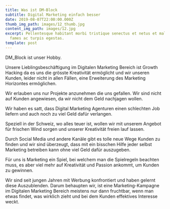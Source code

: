 ```yaml
---
title: Was ist DM-Block
subtitle: Digital Marketing einfach besser
date: 2019-08-07T22:00:00.000Z
thumb_img_path: images/12_thumb.jpg
content_img_path: images/12.jpg
excerpt: Pellentesque habitant morbi tristique senectus et netus et malesuada
  fames ac turpis egestas.
template: post
---
```

DM_Block ist unser Hobby.

Unsere Lieblingsbeschäftigung im Digitalen Marketing Bereich ist Growth Hacking da es uns die grösste Kreativität ermöglicht und wir unseren Kunden, leider nicht in allen Fällen, eine Erweiterung des Marketing Horizontes ermöglichen.  

Wir erlauben uns nur Projekte anzunehmen die uns gefallen. Wir sind nicht auf Kunden angewiesen, da wir nicht dem Geld nachjagen wollen.

Wir haben es satt, dass Digital Marketing Agenturen einen schlechten Job liefern und auch noch zu viel Geld dafür verlangen.

Speziell in der Schweiz, wo alles teuer ist, wollen wir mit unserem Angebot für frischen Wind sorgen und unserer Kreativität freien lauf lassen.

Durch Social Media und andere Kanäle gibt es tolle neue Wege Kunden zu finden und wir sind überzeugt, dass mit ein bisschen Hilfe jeder selbst Marketing betreiben kann ohne viel Geld dafür auszugeben.

Für uns is Marketing ein Spiel, bei welchem man die Spielregeln beachten muss, es aber viel mehr auf Kreativität und Passion ankommt, um Kunden zu gewinnen. 

Wir sind seit jungen Jahren mit Werbung konfrontiert und haben gelernt diese Auszublenden. Darum behaupten wir, ist eine Marketing-Kampagne im Digitalen Marketing Bereich meistens nur dann fruchtbar, wenn man etwas findet, was wirklich zieht und bei dem Kunden effektives Interesse weckt. 

